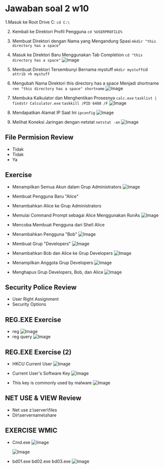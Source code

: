 # Jawaban soal 2 w10

1.Masuk ke Root Drive C:
   `cd C:\`
   
2. Kembali ke Direktori Profil Pengguna
  `cd %USERPROFILE%`

3. Membuat Direktori dengan Nama yang Mengandung Spasi
  `mkdir "this directory has a space"`

4. Masuk ke Direktori Baru Menggunakan Tab Completion
  `cd "this directory has a space"`
  ![Image](https://github.com/user-attachments/assets/37612c67-1a02-4784-95af-e9cddc728e8b)

5. Membuat Direktori Tersembunyi Bernama mystuff
   `mkdir mystuff`cd
   `attrib +h mystuff`
6. Mengubah Nama Direktori this directory has a space Menjadi shortname
   `ren "this directory has a space" shortname`
 ![Image](https://github.com/user-attachments/assets/74bcb176-0f32-4457-a905-ffe99fbdf1d4)
7. Membuka Kalkulator dan Menghentikan Prosesnya
   `calc.exe`
   `tasklist | findstr Calculator.exe`
   `taskkill /PID 6488 /F`
    ![Image](https://github.com/user-attachments/assets/60ef5ed8-683e-4617-81a1-6f37facdfa5f)
8. Mendapatkan Alamat IP Saat Ini
   `ipconfig`
   ![Image](https://github.com/user-attachments/assets/a6ba6e5d-e22b-48a0-89ad-ac450ea5ccbe)
9. Melihat Koneksi Jaringan dengan netstat
   `netstat -an`
   ![Image](https://github.com/user-attachments/assets/d14ab04e-287c-43c7-8b20-d72deee6e231)

## File Permision Review
- Tidak
- Tidak
- Ya

## Exercise
- Menampilkan Semua Akun dalam Grup Administrators
  ![Image](https://github.com/user-attachments/assets/e792c1e3-c3f5-4fde-a976-a4a5ab76ca9a)
- Membuat Pengguna Baru "Alice"
- Menambahkan Alice ke Grup Administrators
- Memulai Command Prompt sebagai Alice Menggunakan RunAs
  ![Image](https://github.com/user-attachments/assets/c7fe6768-d4b3-4228-b3bb-f3d9c650f86d)
- Mencoba Membuat Pengguna dari Shell Alice
- Menambahkan Pengguna "Bob"
  ![Image](https://github.com/user-attachments/assets/47cbaa88-2a05-4ea9-b2b0-5f3958a240be)

- Membuat Grup "Developers"
  ![Image](https://github.com/user-attachments/assets/8e1495b5-7949-40f9-8591-5d3938301991)
  
- Menambahkan Bob dan Alice ke Grup Developers
  ![Image](https://github.com/user-attachments/assets/7710141f-cd41-4933-8a27-9f7918b26e9e)
  
- Menampilkan Anggota Grup Developers
  ![Image](https://github.com/user-attachments/assets/576b2668-62d8-43d8-af12-aa09be162818)
  
- Menghapus Grup Developers, Bob, dan Alice
  ![Image](https://github.com/user-attachments/assets/837ecaf4-b938-4352-a268-2660ef0a2110)

## Security Police Review
- User Right Assignment
- Security Options

## REG.EXE Exercise
- reg
  ![Image](https://github.com/user-attachments/assets/11ed3e6b-65af-4e4d-9980-9b502fef9765)
- reg query
  ![Image](https://github.com/user-attachments/assets/bd605d5d-837c-471e-88c8-41b522deadee)

## REG.EXE Exercise (2)
- HKCU Current User
  ![Image](https://github.com/user-attachments/assets/1899e389-f107-40b2-96b3-45585ae5bec8)
  
- Current User's Software Key
  ![Image](https://github.com/user-attachments/assets/1c3759bc-2e4c-4bc0-a5d2-b938d42c810b)
  
- This key is commonly used by malware
  ![Image](https://github.com/user-attachments/assets/40936498-414c-4904-9036-b0f2864b710c)

## NET USE & VIEW Review
- Net use z:\\server\files
- Dir\\servername\share

## EXERCISE WMIC
- Cmd.exe
  ![Image](https://github.com/user-attachments/assets/cdbc3363-b7aa-49f1-92b9-556d2ce09485)

  ![Image](https://github.com/user-attachments/assets/5846da64-76d5-41ac-90f0-a72e6ea04a37)

- bd01.exe bd02.exe bd03.exe
  ![Image](https://github.com/user-attachments/assets/1dc4737b-13f0-42d2-a0b1-1924b0604f08)
  
   
